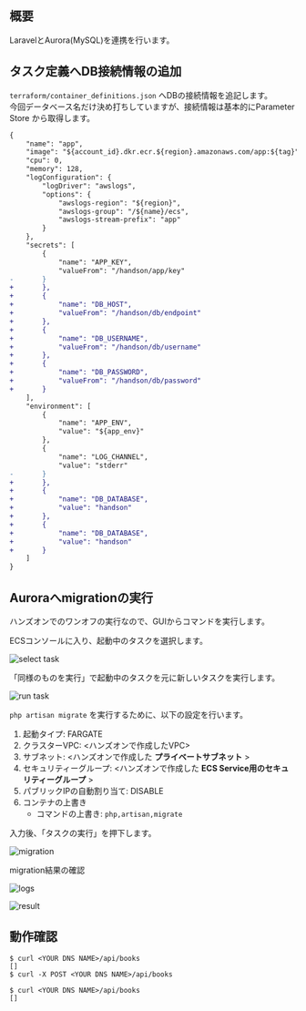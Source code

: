 ## 概要
LaravelとAurora(MySQL)を連携を行います。

## タスク定義へDB接続情報の追加
`terraform/container_definitions.json` へDBの接続情報を追記します。  
今回データベース名だけ決め打ちしていますが、接続情報は基本的にParameter Store から取得します。

```diff
{
    "name": "app",
    "image": "${account_id}.dkr.ecr.${region}.amazonaws.com/app:${tag}",
    "cpu": 0,
    "memory": 128,
    "logConfiguration": {
        "logDriver": "awslogs",
        "options": {
            "awslogs-region": "${region}",
            "awslogs-group": "/${name}/ecs",
            "awslogs-stream-prefix": "app"
        }
    },
    "secrets": [
        {
            "name": "APP_KEY",
            "valueFrom": "/handson/app/key"
-       }
+       },
+       {
+           "name": "DB_HOST",
+           "valueFrom": "/handson/db/endpoint"
+       },
+       {
+           "name": "DB_USERNAME",
+           "valueFrom": "/handson/db/username"
+       },
+       {
+           "name": "DB_PASSWORD",
+           "valueFrom": "/handson/db/password"
+       }
    ],
    "environment": [
        {
            "name": "APP_ENV",
            "value": "${app_env}"
        },
        {
            "name": "LOG_CHANNEL",
            "value": "stderr"
-       }
+       },
+       {
+           "name": "DB_DATABASE",
+           "value": "handson"
+       },
+       {
+           "name": "DB_DATABASE",
+           "value": "handson"
+       }
    ]
}
```

## Auroraへmigrationの実行
ハンズオンでのワンオフの実行なので、GUIからコマンドを実行します。  

ECSコンソールに入り、起動中のタスクを選択します。  

![select task](imgs/aws-select-task.png)

「同様のものを実行」で起動中のタスクを元に新しいタスクを実行します。

![run task](imgs/aws-run-task.png)

`php artisan migrate` を実行するために、以下の設定を行います。  

1. 起動タイプ: FARGATE
2. クラスターVPC: <ハンズオンで作成したVPC>
3. サブネット: <ハンズオンで作成した **プライベートサブネット** >
4. セキュリティーグループ: <ハンズオンで作成した **ECS Service用のセキュリティーグループ** >
5. パブリックIPの自動割り当て: DISABLE
6. コンテナの上書き
    - コマンドの上書き: `php,artisan,migrate`

入力後、「タスクの実行」を押下します。

![migration](imgs/aws-laravel-migrate.png)

migration結果の確認

![logs](imgs/aws-migration-cloudwatch.png)

![result](imgs/aws-migration-result.png)

## 動作確認
```
$ curl <YOUR DNS NAME>/api/books
[]
$ curl -X POST <YOUR DNS NAME>/api/books

$ curl <YOUR DNS NAME>/api/books
[]
```
